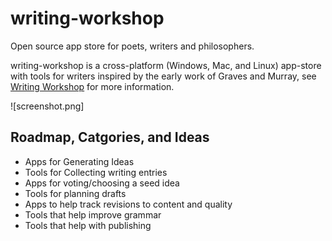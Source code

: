 # writing-workshop
Open source app store for poets, writers and philosophers.

writing-workshop is a cross-platform (Windows, Mac, and Linux) app-store with tools for writers inspired by the early work of Graves and Murray, see [Writing Workshop](https://en.wikipedia.org/wiki/Writing_Workshop) for more information.

![screenshot.png]

## Roadmap, Catgories, and Ideas
- Apps for Generating Ideas
- Tools for Collecting writing entries
- Apps for voting/choosing a seed idea
- Tools for planning drafts
- Apps to help track revisions to content and quality
- Tools that help improve grammar
- Tools that help with publishing
